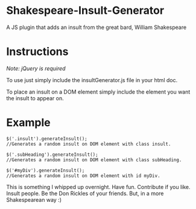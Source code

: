 Shakespeare-Insult-Generator
============================

A JS plugin that adds an insult from the great bard, William Shakespeare

Instructions
============================
*Note: jQuery is required*

To use just simply include the insultGenerator.js file in your html doc.

<script type="text/javascript" src="js/insultGenerator.js"></script>

To place an insult on a DOM element simply include the element you want the insult to appear on.

Example
===============
    $('.insult').generateInsult();
    //Generates a random insult on DOM element with class insult.

    $('.subHeading').generateInsult();
    //Generates a random insult on DOM element with class subHeading.

    $('#myDiv').generateInsult();
    //Generates a random insult on DOM element with id myDiv.


This is something I whipped up overnight. Have fun. Contribute if you like. Insult people. Be the Don Rickles of your friends. But, in a more Shakespearean way :)

